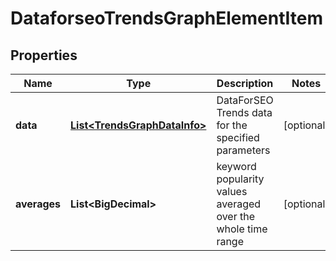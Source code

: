 

# DataforseoTrendsGraphElementItem


## Properties

| Name | Type | Description | Notes |
|------------ | ------------- | ------------- | -------------|
|**data** | [**List&lt;TrendsGraphDataInfo&gt;**](TrendsGraphDataInfo.md) | DataForSEO Trends data for the specified parameters |  [optional] |
|**averages** | **List&lt;BigDecimal&gt;** | keyword popularity values averaged over the whole time range |  [optional] |



